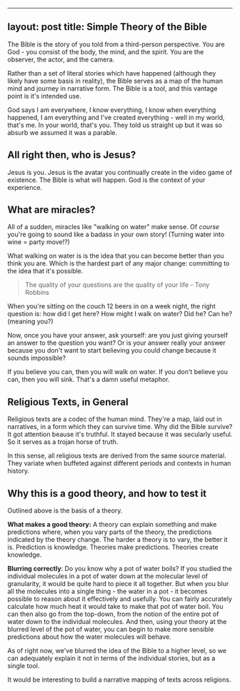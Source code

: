 
---
layout: post
title: Simple Theory of the Bible
---

The Bible is the story of you told from a third-person perspective. You are God - you consist of the body, the mind, and the spirit. You are the observer, the actor, and the camera.

Rather than a set of literal stories which have happened (although they likely have some basis in reality), the Bible serves as a map of the human mind and journey in narrative form. The Bible is a tool, and this vantage point is it's intended use.

God says I am everywhere, I know everything, I know when everything happened, I am everything and I've created everything - well in my world, that's me. In your world, that's you. They told us straight up but it was so absurb we assumed it was a parable.

## All right then, who is Jesus?

Jesus is you. Jesus is the avatar you continually create in the video game of existence. The Bible is what will happen. God is the context of your experience.

## What are miracles?

All of a sudden, miracles like "walking on water" make sense. Of _course_ you're going to sound like a badass in your own story! (Turning water into wine = party move!?)

What walking on water is is the idea that you can become better than you think you are. Which is the hardest part of any major change: committing to the idea that it's possible.

> The quality of your questions are the quality of your life - Tony Robbins

When you're sitting on the couch 12 beers in on a week night, the right question is: how did I get here? How might I walk on water? Did he? Can he? (meaning you?)

Now, once you have your answer, ask yourself: are you just giving yourself an answer to the question you want? Or is your answer really your answer because you don't want to start believing you could change because it sounds impossible?

If you believe you can, then you will walk on water. If you don't believe you can, then you will sink. That's a damn useful metaphor.

## Religious Texts, in General

Religious texts are a codec of the human mind. They're a map, laid out in narratives, in a form which they can survive time. Why did the Bible survive? It got attention beause it's truthful. It stayed because it was secularly useful. So it serves as a trojan horse of truth.

In this sense, all religious texts are derived from the same source material. They variate when buffeted against different periods and contexts in human history.

## Why this is a good theory, and how to test it

Outlined above is the basis of a theory. 

**What makes a good theory:** A theory can explain something and make predictions where, when you vary parts of the theory, the predictions indicated by the theory change. The harder a theory is to vary, the better it is. Prediction is knowledge. Theories make predictions. Theories create knowledge.

**Blurring correctly**: Do you know why a pot of water boils? If you studied the individual molecules in a pot of water down at the molecular level of granularity, it would be quite hard to piece it all together. But when you blur all the molecules into a single thing - the water in a pot - it becomes possible to reason about it effectively and usefully. You can fairly accurately calculate how much heat it would take to make that pot of water boil. You can then also go from the top-down, from the notion of the entire pot of water down to the individual molecules. And then, using your theory at the blurred level of the pot of water, you can begin to make more sensible predictions about how the water molecules will behave.

As of right now, we've blurred the idea of the Bible to a higher level, so we can adequately explain it not in terms of the individual stories, but as a single tool.

It would be interesting to build a narrative mapping of texts across religions.